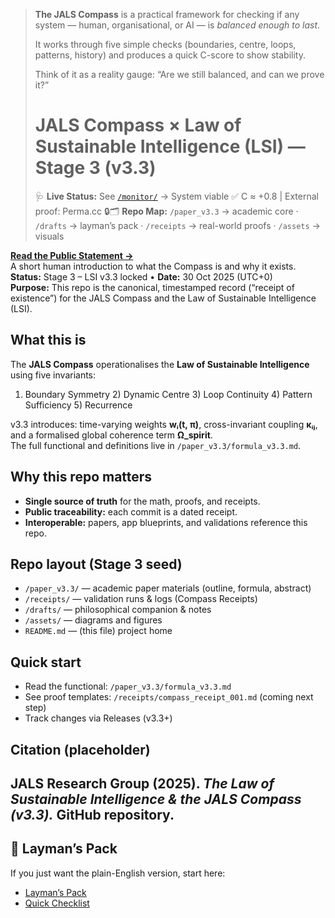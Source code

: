 > **The JALS Compass** is a practical framework for checking if any system — human, organisational, or AI — is *balanced enough to last*.
>
> It works through five simple checks (boundaries, centre, loops, patterns, history) and produces a quick C-score to show stability.
>
> Think of it as a reality gauge: “Are we still balanced, and can we prove it?”
>
> # JALS Compass × Law of Sustainable Intelligence (LSI) — Stage 3 (v3.3)
>🩺 **Live Status:** See [`/monitor/`](monitor/README.md) → System viable ✅ C ≈ +0.8  |  External proof: Perma.cc 🔒🗂️ **Repo Map:** `/paper_v3.3` → academic core · `/drafts` → layman’s pack · `/receipts` → real-world proofs · `/assets` → visuals

**[Read the Public Statement →](Public_Statement.md)**  
A short human introduction to what the Compass is and why it exists.
**Status:** Stage 3 – LSI v3.3 locked • **Date:** 30 Oct 2025 (UTC+0)  
**Purpose:** This repo is the canonical, timestamped record (“receipt of existence”) for the JALS Compass and the Law of Sustainable Intelligence (LSI).

## What this is
The **JALS Compass** operationalises the **Law of Sustainable Intelligence** using five invariants:
1) Boundary Symmetry  2) Dynamic Centre  3) Loop Continuity  4) Pattern Sufficiency  5) Recurrence

v3.3 introduces: time-varying weights **wᵢ(t, π)**, cross-invariant coupling **κᵢⱼ**, and a formalised global coherence term **Ω_spirit**.  
The full functional and definitions live in `/paper_v3.3/formula_v3.3.md`.

## Why this repo matters
- **Single source of truth** for the math, proofs, and receipts.  
- **Public traceability:** each commit is a dated receipt.  
- **Interoperable:** papers, app blueprints, and validations reference this repo.

## Repo layout (Stage 3 seed)
- `/paper_v3.3/` — academic paper materials (outline, formula, abstract)
- `/receipts/` — validation runs & logs (Compass Receipts)
- `/drafts/` — philosophical companion & notes
- `/assets/` — diagrams and figures
- `README.md` — (this file) project home

## Quick start
- Read the functional: `/paper_v3.3/formula_v3.3.md`  
- See proof templates: `/receipts/compass_receipt_001.md` (coming next step)  
- Track changes via Releases (v3.3+)

## Citation (placeholder)
JALS Research Group (2025). *The Law of Sustainable Intelligence & the JALS Compass (v3.3).* GitHub repository.  
---

## 💬 Layman’s Pack
If you just want the plain-English version, start here:

- [Layman’s Pack](drafts/laymans_pack.md)
- [Quick Checklist](drafts/laymans_checklist.md)
